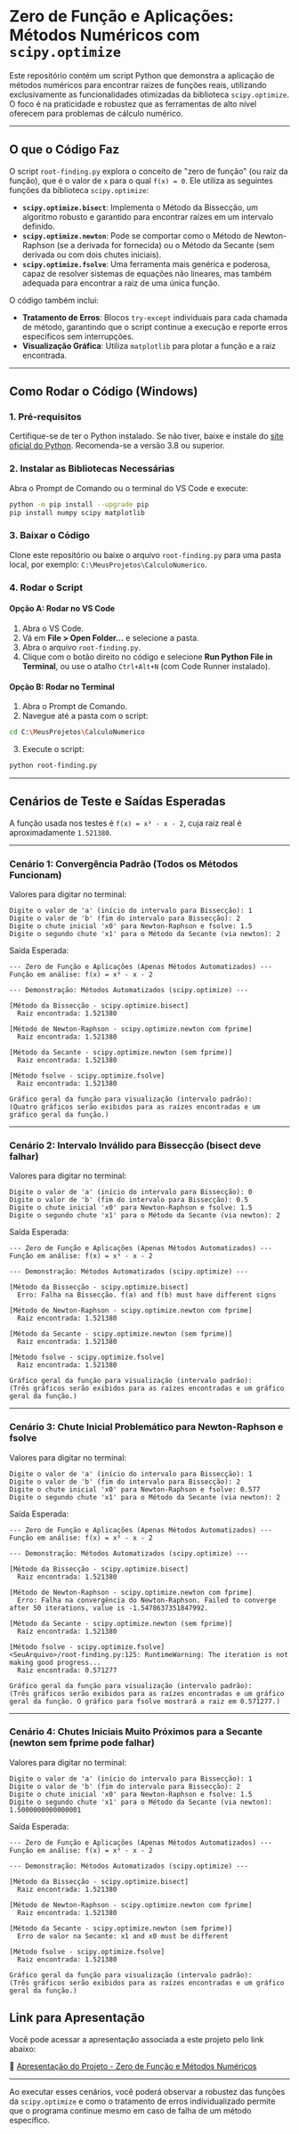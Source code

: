 # Zero de Função e Aplicações: Métodos Numéricos com `scipy.optimize`

Este repositório contém um script Python que demonstra a aplicação de métodos numéricos para encontrar raízes de funções reais, utilizando exclusivamente as funcionalidades otimizadas da biblioteca `scipy.optimize`. O foco é na praticidade e robustez que as ferramentas de alto nível oferecem para problemas de cálculo numérico.

---

## O que o Código Faz

O script `root-finding.py` explora o conceito de "zero de função" (ou raiz da função), que é o valor de `x` para o qual `f(x) = 0`. Ele utiliza as seguintes funções da biblioteca `scipy.optimize`:

* **`scipy.optimize.bisect`**: Implementa o Método da Bissecção, um algoritmo robusto e garantido para encontrar raízes em um intervalo definido.
* **`scipy.optimize.newton`**: Pode se comportar como o Método de Newton-Raphson (se a derivada for fornecida) ou o Método da Secante (sem derivada ou com dois chutes iniciais).
* **`scipy.optimize.fsolve`**: Uma ferramenta mais genérica e poderosa, capaz de resolver sistemas de equações não lineares, mas também adequada para encontrar a raiz de uma única função.

O código também inclui:

* **Tratamento de Erros**: Blocos `try-except` individuais para cada chamada de método, garantindo que o script continue a execução e reporte erros específicos sem interrupções.
* **Visualização Gráfica**: Utiliza `matplotlib` para plotar a função e a raiz encontrada.

---

## Como Rodar o Código (Windows)

### 1. Pré-requisitos

Certifique-se de ter o Python instalado. Se não tiver, baixe e instale do [site oficial do Python](https://www.python.org). Recomenda-se a versão 3.8 ou superior.

### 2. Instalar as Bibliotecas Necessárias

Abra o Prompt de Comando ou o terminal do VS Code e execute:

```bash
python -m pip install --upgrade pip
pip install numpy scipy matplotlib
```

### 3. Baixar o Código

Clone este repositório ou baixe o arquivo `root-finding.py` para uma pasta local, por exemplo:
`C:\MeusProjetos\CalculoNumerico`.

### 4. Rodar o Script

#### Opção A: Rodar no VS Code

1. Abra o VS Code.
2. Vá em **File > Open Folder...** e selecione a pasta.
3. Abra o arquivo `root-finding.py`.
4. Clique com o botão direito no código e selecione **Run Python File in Terminal**, ou use o atalho `Ctrl+Alt+N` (com Code Runner instalado).

#### Opção B: Rodar no Terminal

1. Abra o Prompt de Comando.
2. Navegue até a pasta com o script:

```bash
cd C:\MeusProjetos\CalculoNumerico
```

3. Execute o script:

```bash
python root-finding.py
```

---

## Cenários de Teste e Saídas Esperadas

A função usada nos testes é `f(x) = x³ - x - 2`, cuja raiz real é aproximadamente `1.521380`.

---

### Cenário 1: Convergência Padrão (Todos os Métodos Funcionam)

Valores para digitar no terminal:

```
Digite o valor de 'a' (início do intervalo para Bissecção): 1
Digite o valor de 'b' (fim do intervalo para Bissecção): 2
Digite o chute inicial 'x0' para Newton-Raphson e fsolve: 1.5
Digite o segundo chute 'x1' para o Método da Secante (via newton): 2
```

Saída Esperada:

```
--- Zero de Função e Aplicações (Apenas Métodos Automatizados) ---
Função em análise: f(x) = x³ - x - 2

--- Demonstração: Métodos Automatizados (scipy.optimize) ---

[Método da Bissecção - scipy.optimize.bisect]
  Raiz encontrada: 1.521380

[Método de Newton-Raphson - scipy.optimize.newton com fprime]
  Raiz encontrada: 1.521380

[Método da Secante - scipy.optimize.newton (sem fprime)]
  Raiz encontrada: 1.521380

[Método fsolve - scipy.optimize.fsolve]
  Raiz encontrada: 1.521380

Gráfico geral da função para visualização (intervalo padrão):
(Quatro gráficos serão exibidos para as raízes encontradas e um gráfico geral da função.)
```

---

### Cenário 2: Intervalo Inválido para Bissecção (bisect deve falhar)

Valores para digitar no terminal:

```
Digite o valor de 'a' (início do intervalo para Bissecção): 0
Digite o valor de 'b' (fim do intervalo para Bissecção): 0.5
Digite o chute inicial 'x0' para Newton-Raphson e fsolve: 1.5
Digite o segundo chute 'x1' para o Método da Secante (via newton): 2
```

Saída Esperada:

```
--- Zero de Função e Aplicações (Apenas Métodos Automatizados) ---
Função em análise: f(x) = x³ - x - 2

--- Demonstração: Métodos Automatizados (scipy.optimize) ---

[Método da Bissecção - scipy.optimize.bisect]
  Erro: Falha na Bissecção. f(a) and f(b) must have different signs

[Método de Newton-Raphson - scipy.optimize.newton com fprime]
  Raiz encontrada: 1.521380

[Método da Secante - scipy.optimize.newton (sem fprime)]
  Raiz encontrada: 1.521380

[Método fsolve - scipy.optimize.fsolve]
  Raiz encontrada: 1.521380

Gráfico geral da função para visualização (intervalo padrão):
(Três gráficos serão exibidos para as raízes encontradas e um gráfico geral da função.)
```

---

### Cenário 3: Chute Inicial Problemático para Newton-Raphson e fsolve

Valores para digitar no terminal:

```
Digite o valor de 'a' (início do intervalo para Bissecção): 1
Digite o valor de 'b' (fim do intervalo para Bissecção): 2
Digite o chute inicial 'x0' para Newton-Raphson e fsolve: 0.577
Digite o segundo chute 'x1' para o Método da Secante (via newton): 2
```

Saída Esperada:

```
--- Zero de Função e Aplicações (Apenas Métodos Automatizados) ---
Função em análise: f(x) = x³ - x - 2

--- Demonstração: Métodos Automatizados (scipy.optimize) ---

[Método da Bissecção - scipy.optimize.bisect]
  Raiz encontrada: 1.521380

[Método de Newton-Raphson - scipy.optimize.newton com fprime]
  Erro: Falha na convergência do Newton-Raphson. Failed to converge after 50 iterations, value is -1.5478637351847992.

[Método da Secante - scipy.optimize.newton (sem fprime)]
  Raiz encontrada: 1.521380

[Método fsolve - scipy.optimize.fsolve]
<SeuArquivo>/root-finding.py:125: RuntimeWarning: The iteration is not making good progress...
  Raiz encontrada: 0.571277

Gráfico geral da função para visualização (intervalo padrão):
(Três gráficos serão exibidos para as raízes encontradas e um gráfico geral da função. O gráfico para fsolve mostrará a raiz em 0.571277.)
```

---

### Cenário 4: Chutes Iniciais Muito Próximos para a Secante (newton sem fprime pode falhar)

Valores para digitar no terminal:

```
Digite o valor de 'a' (início do intervalo para Bissecção): 1
Digite o valor de 'b' (fim do intervalo para Bissecção): 2
Digite o chute inicial 'x0' para Newton-Raphson e fsolve: 1.5
Digite o segundo chute 'x1' para o Método da Secante (via newton): 1.5000000000000001
```

Saída Esperada:

```
--- Zero de Função e Aplicações (Apenas Métodos Automatizados) ---
Função em análise: f(x) = x³ - x - 2

--- Demonstração: Métodos Automatizados (scipy.optimize) ---

[Método da Bissecção - scipy.optimize.bisect]
  Raiz encontrada: 1.521380

[Método de Newton-Raphson - scipy.optimize.newton com fprime]
  Raiz encontrada: 1.521380

[Método da Secante - scipy.optimize.newton (sem fprime)]
  Erro de valor na Secante: x1 and x0 must be different

[Método fsolve - scipy.optimize.fsolve]
  Raiz encontrada: 1.521380

Gráfico geral da função para visualização (intervalo padrão):
(Três gráficos serão exibidos para as raízes encontradas e um gráfico geral da função.)
```

## Link para Apresentação

Você pode acessar a apresentação associada a este projeto pelo link abaixo:

🔗 [Apresentação do Projeto - Zero de Função e Métodos Numéricos](https://gamma.app/docs/Metodos-Numericos-para-Busca-de-Raizes-ugteo5lc4q1giur)

---

Ao executar esses cenários, você poderá observar a robustez das funções da `scipy.optimize` e como o tratamento de erros individualizado permite que o programa continue mesmo em caso de falha de um método específico.
